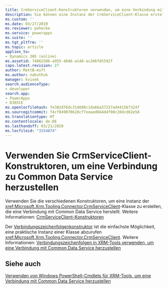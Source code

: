 ```yaml
---
title: CrmServiceClient-Konstruktoren verwenden, um eine Verbindung mit Common Data Service herzustellen (Common Data Service) | Microsoft-Dokumentation
description: Sie können eine Instanz der CrmServiceClient-Klasse erstellen und dann einen der Konstruktoren nutzen, um eine Verbindung zu Common Data Service herzustellen
ms.custom: ''
ms.date: 03/27/2019
ms.reviewer: pehecke
ms.service: powerapps
ms.suite: ''
ms.tgt_pltfrm: ''
ms.topic: article
applies_to:
- Dynamics 365 (online)
ms.assetid: 74862506-a955-4846-a148-ac266f65592f
caps.latest.revision: 27
author: MattB-msft
ms.author: nabuthuk
manager: kvivek
search.audienceType:
- developer
search.app:
- PowerApps
- D365CE
ms.openlocfilehash: fe382d76dc314680c1da66a37227ad441567324f
ms.sourcegitcommit: f4cf849070628cf7eeaed6b4d4f08c20dcd02e58
ms.translationtype: HT
ms.contentlocale: de-DE
ms.lasthandoff: 03/21/2020
ms.locfileid: "3154874"
---
```

# <a name="use-crmserviceclient-constructors-to-connect-to-common-data-service"></a>Verwenden Sie CrmServiceClient-Konstruktoren, um eine Verbindung zu Common Data Service herzustellen

Verwenden Sie die verschiedenen Konstruktoren, um eine Instanz der <xref:Microsoft.Xrm.Tooling.Connector.CrmServiceClient>-Klasse zu erstellen, die eine Verbindung mit Common Data Service herstellt. Weitere Informationen: [CrmServiceClient-Konstruktoren](https://docs.microsoft.com/dotnet/api/microsoft.xrm.tooling.connector.crmserviceclient.-ctor)

Der [ Verbindungszeichenfolgenkonstruktor](https://docs.microsoft.com/dotnet/api/microsoft.xrm.tooling.connector.crmserviceclient.-ctor?view=dynamics-xrmtooling-ce-9#Microsoft_Xrm_Tooling_Connector_CrmServiceClient__ctor_System_String_) ist die einfachste Möglichkeit, eine praktische Instanz einer Klasse abzurufen <xref:Microsoft.Xrm.Tooling.Connector.CrmServiceClient>. Weitere Informationen: [Verbindungszeichenfolgen in XRM-Tools verwenden, um eine Verbindung mit Common Data Service herzustellen](use-connection-strings-xrm-tooling-connect.md)

## <a name="see-also"></a>Siehe auch

[Verwenden von Windows PowerShell-Cmdlets für XRM-Tools, um eine Verbindung mit Common Data Service herzustellen](use-powershell-cmdlets-xrm-tooling-connect.md) 
